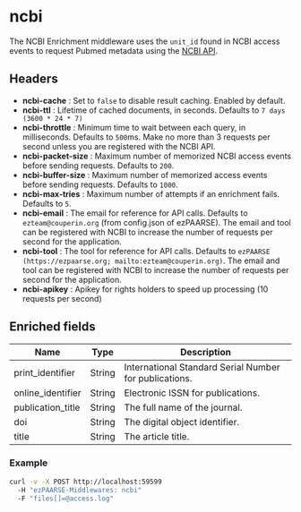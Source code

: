 # ncbi

The NCBI Enrichment middleware uses the ``unit_id`` found in NCBI access events to request Pubmed metadata using the [NCBI API](https://www.ncbi.nlm.nih.gov/books/NBK25501/).

## Headers

+ **ncbi-cache** : Set to ``false`` to disable result caching. Enabled by default.
+ **ncbi-ttl** : Lifetime of cached documents, in seconds. Defaults to ``7 days (3600 * 24 * 7)``
+ **ncbi-throttle** : Minimum time to wait between each query, in milliseconds. Defaults to ``500``ms. Make no more than 3 requests per second unless you are registered with the NCBI API.
+ **ncbi-packet-size** : Maximum number of memorized NCBI access events before sending requests. Defaults to ``200``.
+ **ncbi-buffer-size** : Maximum number of memorized access events before sending requests. Defaults to ``1000``.
+ **ncbi-max-tries** : Maximum number of attempts if an enrichment fails. Defaults to ``5``.
+ **ncbi-email** : The email for reference for API calls. Defaults to ``ezteam@couperin.org`` (from config.json of ezPAARSE).  The email and tool can be registered with NCBI to increase the number of requests per second for the application.
+ **ncbi-tool** : The tool for reference for API calls. Defaults to ``ezPAARSE (https://ezpaarse.org; mailto:ezteam@couperin.org)``.  The email and tool can be registered with NCBI to increase the number of requests per second for the application.
+ **ncbi-apikey** : Apikey for rights holders to speed up processing (10 requests per second)

## Enriched fields

| Name | Type | Description |
| --- | --- | --- |
| print_identifier | String | International Standard Serial Number for publications. |
| online_identifier | String | Electronic ISSN for publications. |
| publication_title | String | The full name of the journal. |
| doi | String | The digital object identifier. |
| title | String | The article title. |

### Example

```bash
curl -v -X POST http://localhost:59599
  -H "ezPAARSE-Middlewares: ncbi"
  -F "files[]=@access.log"
```
